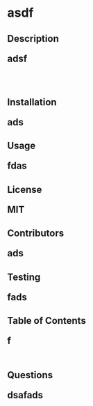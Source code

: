 ##  <h1>asdf<br/><h2>Description <p>adsf<p/><br/><h2>Installation <br/><p>ads<br/><h2>Usage <br/><p>fdas<br/><h2>License <br/><p>MIT<br/><h2>Contributors <br/><p>ads<br/><h2>Testing <br/><p>fads<br/><h2>Table of Contents <br/><p>f<br/><br/><h2>Questions <br/><p>dsafads